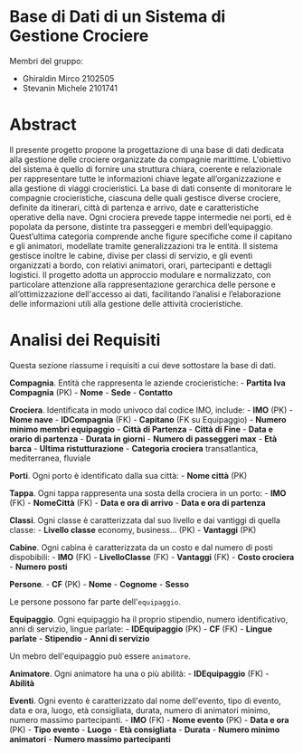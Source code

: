 # Base di Dati di un Sistema di Gestione Crociere

Membri del gruppo:
- Ghiraldin Mirco 2102505
- Stevanin Michele 2101741

# Abstract
Il presente progetto propone la progettazione di una base di dati dedicata alla gestione delle crociere organizzate da compagnie marittime. L'obiettivo del sistema è quello di fornire una struttura chiara, coerente e relazionale per rappresentare tutte le informazioni chiave legate all’organizzazione e alla gestione di viaggi crocieristici. La base di dati consente di monitorare le compagnie crocieristiche, ciascuna delle quali gestisce diverse crociere, definite da itinerari, città di partenza e arrivo, date e caratteristiche operative della nave.
Ogni crociera prevede tappe intermedie nei porti, ed è popolata da persone, distinte tra passeggeri e membri dell’equipaggio. Quest’ultima categoria comprende anche figure specifiche come il capitano e gli animatori, modellate tramite generalizzazioni tra le entità. Il sistema gestisce inoltre le cabine, divise per classi di servizio, e gli eventi organizzati a bordo, con relativi animatori, orari, partecipanti e dettagli logistici.
Il progetto adotta un approccio modulare e normalizzato, con particolare attenzione alla rappresentazione gerarchica delle persone e all’ottimizzazione dell'accesso ai dati, facilitando l’analisi e l’elaborazione delle informazioni utili alla gestione delle attività crocieristiche.

# Analisi dei Requisiti
Questa sezione riassume i requisiti a cui deve sottostare la base di dati.

**Compagnia**. Entità che rappresenta le aziende crocieristiche:
    - **Partita Iva Compagnia** (PK)
    - **Nome**
    - **Sede**
    - **Contatto** 

**Crociera**. Identificata in modo univoco dal codice IMO, include:
    - **IMO** (PK)
    - **Nome nave**
    - **IDCompagnia** (FK)
    - **Capitano**    (FK su Equipaggio)
    - **Numero minimo membri equipaggio**
    - **Città di Partenza**
    - **Città di Fine**
    - **Data e orario di partenza**
    - **Durata in giorni**
    - **Numero di passeggeri max**
    - **Età barca**
    - **Ultima ristutturazione**
    - **Categoria crociera** transatlantica, mediterranea, fluviale

**Porti**. Ogni porto è identificato dalla sua città: 
    - **Nome città** (PK)

**Tappa**. Ogni tappa rappresenta una sosta della crociera in un porto:
    - **IMO** (FK)
    - **NomeCittà** (FK)
    - **Data e ora di arrivo**
    - **Data e ora di partenza**

**Classi**. Ogni classe è caratterizzata dal suo livello e dai vantiggi di quella classe:
    - **Livello classe** economy, business...     (PK)
    - **Vantaggi**                                (PK)
    
**Cabine**. Ogni cabina è caratterizzata da un costo e dal numero di posti dispobibili:
    - **IMO** (FK)
    - **LivelloClasse** (FK)
    - **Vantaggi** (FK)
    - **Costo crociera**
    - **Numero posti**

**Persone**. 
    - **CF** (PK)
    - **Nome**
    - **Cognome**
    - **Sesso**

Le persone possono far parte dell'`equipaggio`.

**Equipaggio**. Ogni equipaggio ha il proprio stipendio, numero identificativo, anni di servizio, lingue parlate:
    - **IDEquipaggio** (PK)
    - **CF** (FK)
    - **Lingue parlate**
    - **Stipendio**
    - **Anni di servizio**

Un mebro dell'equipaggio può essere `animatore`.

**Animatore**. Ogni animatore ha una o più abilità:
    - **IDEquipaggio** (FK)
    - **Abilità**

**Eventi**. Ogni evento è caratterizzato dal nome dell'evento, tipo di evento, data e ora, luogo, età consigliata, durata, numero di animatori minimo, numero massimo partecipanti.
    - **IMO** (FK)
    - **Nome evento** (PK)
    - **Data e ora** (PK)
    - **Tipo evento**
    - **Luogo**
    - **Età consigliata**
    - **Durata**
    - **Numero minimo animatori**
    - **Numero massimo partecipanti**
